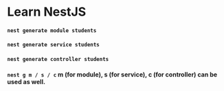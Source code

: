 # **Learn NestJS**

#### `nest generate module students`

#### `nest generate service students`

#### `nest generate controller students`

#### `nest g m / s / c` m (for module), s (for service), c (for controller) can be used as well.
